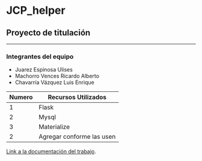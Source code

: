 # JCP_helper
## Proyecto de titulación
***
### Integrantes del equipo
* Juarez Espinosa Ulises
* Machorro Vences Ricardo Alberto
* Chavarría Vázquez Luis Enrique

Numero | Recursos Utilizados
 ------------ | ------------- 
1 | Flask
2 | Mysql
3 | Materialize
2 | Agregar conforme las usen



[Link a la documentación del trabajo](https://docs.google.com/document/d/1JCiC0r5ErAKl3hveNv_s_GEKfJfFCxoox7qhAoZeTn8/edit).


